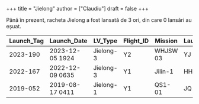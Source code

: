 +++
title = "Jielong"
author = ["Claudiu"]
draft = false
+++

Până în prezent, racheta Jielong a fost lansată de 3 ori, din care 0 lansări au eșuat.

| Launch_Tag | Launch_Date     | LV_Type   | Flight_ID | Mission  | Launch_Site | Country | Outcome |
|------------|-----------------|-----------|-----------|----------|-------------|---------|---------|
| 2023-190   | 2023-12-05 1924 | Jielong-3 | Y2        | WHJSW 03 | YJ LP1      | CN      | S       |
| 2022-167   | 2022-12-09 0635 | Jielong-3 | Y1        | Jilin-1  | HHAI LP5    | CN      | S       |
| 2019-052   | 2019-08-17 0411 | Jielong-1 | Y1        | QS1-01   | JQ          | CN      | S       |

